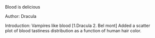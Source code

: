 Blood is delicious

Author: Dracula

Introduction: Vampires like blood [1.Dracula  2. Bel mont]
Added a scatter plot of blood tastiness distribution as a function of human hair color.
